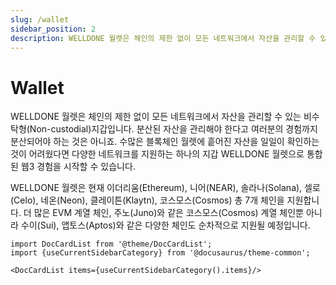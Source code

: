 ```yaml
---
slug: /wallet
sidebar_position: 2
description: WELLDONE 월렛은 체인의 제한 없이 모든 네트워크에서 자산을 관리할 수 있는 멀티체인 지갑입니다.
---
```


# Wallet

WELLDONE 월렛은 체인의 제한 없이 모든 네트워크에서 자산을 관리할 수 있는 비수탁형(Non-custodial)지갑입니다. 분산된 자산을 관리해야 한다고 여러분의 경험까지 분산되어야 하는 것은 아니죠. 수많은 블록체인 월렛에 흩어진 자산을 일일이 확인하는 것이 어려웠다면 다양한 네트워크를 지원하는 하나의 지갑 WELLDONE 월렛으로 통합된 웹3 경험을 시작할 수 있습니다.

WELLDONE 월렛은 현재 이더리움(Ethereum), 니어(NEAR), 솔라나(Solana), 셀로(Celo), 네온(Neon), 클레이튼(Klaytn), 코스모스(Cosmos) 총 7개 체인을 지원합니다. 더 많은 EVM 계열 체인, 주노(Juno)와 같은 코스모스(Cosmos) 계열 체인뿐 아니라 수이(Sui), 앱토스(Aptos)와 같은 다양한 체인도 순차적으로 지원될 예정입니다.

```mdx-code-block
import DocCardList from '@theme/DocCardList';
import {useCurrentSidebarCategory} from '@docusaurus/theme-common';

<DocCardList items={useCurrentSidebarCategory().items}/>
```
